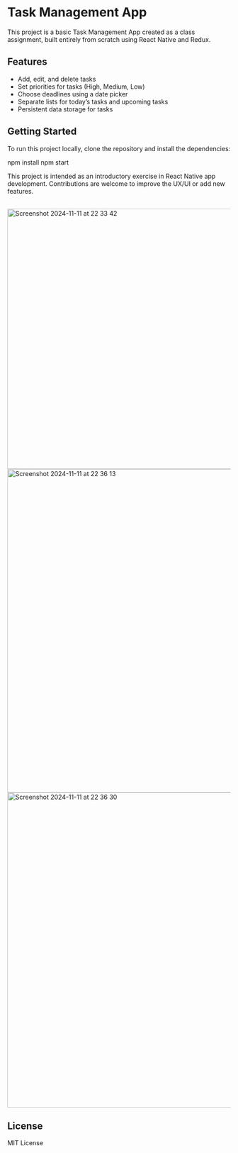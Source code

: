 <!DOCTYPE html>
<html lang="en">
<head>
  <meta charset="UTF-8">
  <meta name="viewport" content="width=device-width, initial-scale=1.0">
</head>
<body>

<h1>Task Management App</h1>

<p>This project is a basic Task Management App created as a class assignment, built entirely from scratch using React Native and Redux.</p>

<h2>Features</h2>
<ul>
  <li>Add, edit, and delete tasks</li>
  <li>Set priorities for tasks (High, Medium, Low)</li>
  <li>Choose deadlines using a date picker</li>
  <li>Separate lists for today’s tasks and upcoming tasks</li>
  <li>Persistent data storage for tasks</li>
</ul>

<h2>Getting Started</h2>
<p>To run this project locally, clone the repository and install the dependencies:</p>

npm install
npm start</code></pre>

<p>This project is intended as an introductory exercise in React Native app development. Contributions are welcome to improve the UX/UI or add new features.</p>
<br>
<img width="587" alt="Screenshot 2024-11-11 at 22 33 42" src="https://github.com/user-attachments/assets/a4c7a928-7fa8-4c2a-bb39-7b45b628e87d">
<img width="729" alt="Screenshot 2024-11-11 at 22 36 13" src="https://github.com/user-attachments/assets/a72cda6a-e4b0-4019-91c8-b4bf3713fc9e">
<img width="711" alt="Screenshot 2024-11-11 at 22 36 30" src="https://github.com/user-attachments/assets/2c5dbf49-7cc8-4b2b-98c7-0aef59f32780">
<br>

<h2>License</h2>
<p>MIT License</p>

</body>
</html>
